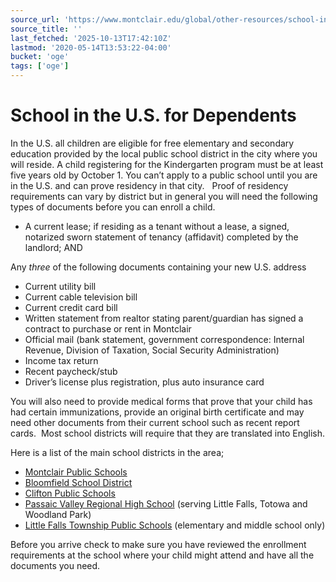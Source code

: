 ```yaml
---
source_url: 'https://www.montclair.edu/global/other-resources/school-in-the-u-s-for-dependents/'
source_title: ''
last_fetched: '2025-10-13T17:42:10Z'
lastmod: '2020-05-14T13:53:22-04:00'
bucket: 'oge'
tags: ['oge']
---
```


# School in the U.S. for Dependents

In the U.S. all children are eligible for free elementary and secondary education provided by the local public school district in the city where you will reside. A child registering for the Kindergarten program must be at least five years old by October 1. You can’t apply to a public school until you are in the U.S. and can prove residency in that city.   Proof of residency requirements can vary by district but in general you will need the following types of documents before you can enroll a child.

* A current lease; if residing as a tenant without a lease, a signed, notarized sworn statement of tenancy (affidavit) completed by the landlord; AND

Any *three* of the following documents containing your new U.S. address

* Current utility bill
* Current cable television bill
* Current credit card bill
* Written statement from realtor stating parent/guardian has signed a contract to purchase or rent in Montclair
* Official mail (bank statement, government correspondence: Internal Revenue, Division of Taxation, Social Security Administration)
* Income tax return
* Recent paycheck/stub
* Driver’s license plus registration, plus auto insurance card

You will also need to provide medical forms that prove that your child has had certain immunizations, provide an original birth certificate and may need other documents from their current school such as recent report cards.  Most school districts will require that they are translated into English.

Here is a list of the main school districts in the area;

* [Montclair Public Schools](http://www.montclair.k12.nj.us/district/registration/)
* [Bloomfield School District](https://www.bloomfield.k12.nj.us/)
* [Clifton Public Schools](http://www.clifton.k12.nj.us/registration.asp)
* [Passaic Valley Regional High School](https://www.pvhs.k12.nj.us/) (serving Little Falls, Totowa and Woodland Park)
* [Little Falls Township Public Schools](http://www.lfschools.org/lfs/Quick%20Links%202/Registration/) (elementary and middle school only)

Before you arrive check to make sure you have reviewed the enrollment requirements at the school where your child might attend and have all the documents you need.